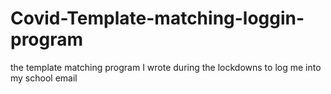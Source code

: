 # Covid-Template-matching-loggin-program
the template matching program I wrote during the lockdowns to log me into my school email 
